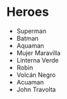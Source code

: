 # Heroes

* Superman
* Batman
* Aquaman
* Mujer Maravilla
* Linterna Verde
* Robin
* Volcán Negro
* Acuaman
* John Travolta
